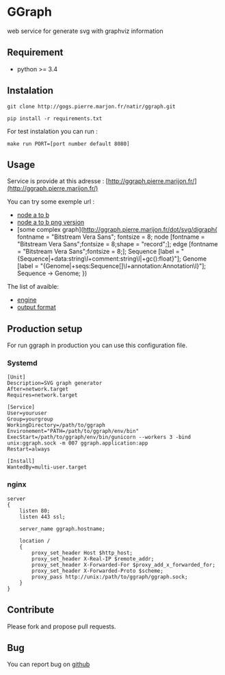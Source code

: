 # GGraph

web service for generate svg with graphviz information

## Requirement

* python >= 3.4

## Instalation

	git clone http://gogs.pierre.marjon.fr/natir/ggraph.git

	pip install -r requirements.txt

For test instalation you can run :

	make run PORT=[port number default 8080]


## Usage

Service is provide at this adresse : [http://ggraph.pierre.marijon.fr/](http://ggraph.pierre.marijon.fr/)

You can try some exemple url :

* [node a to b](http://ggraph.pierre.marijon.fr/dot/svg/digraph{a->b;})
* [node a to b png version](http://ggraph.pierre.marijon.fr/dot/png/digraph{a->b;})
* [some complex graph](http://ggraph.pierre.marijon.fr/dot/svg/digraph{
    fontname = "Bitstream Vera Sans";
    fontsize = 8;
    node [fontname = "Bitstream Vera Sans";fontsize = 8;shape = "record";];
    edge [fontname = "Bitstream Vera Sans";fontsize = 8;];
    Sequence [label = "{Sequence|+data:string\\l+comment:string\\l|+gc\(\):float}"];
    Genome [label = "{Genome|+seqs:Sequence[]\\l+annotation:Annotation\\l}"];
    Sequence -> Genome;
})

The list of avaible:

* [engine](http://ggraph.pierre.marijon.fr/engine)
* [output format](http://ggraph.pierre.marijon.fr/format)

## Production setup

For run ggraph in production you can use this configuration file.

### Systemd

	[Unit]
	Description=SVG graph generator
	After=network.target
	Requires=network.target

	[Service]
	User=youruser
	Group=yourgroup
	WorkingDirectory=/path/to/ggraph
	Environement="PATH=/path/to/ggraph/env/bin"
	ExecStart=/path/to/ggraph/env/bin/gunicorn --workers 3 -bind unix:ggraph.sock -m 007 ggraph.application:app
	Restart=always

	[Install]
	WantedBy=multi-user.target

### nginx

	server
	{
		listen 80;
		listen 443 ssl;

	    server_name ggraph.hostname;

	    location /
		{
			proxy_set_header Host $http_host;
			proxy_set_header X-Real-IP $remote_addr;
			proxy_set_header X-Forwarded-For $proxy_add_x_forwarded_for;
			proxy_set_header X-Forwarded-Proto $scheme;
			proxy_pass http://unix:/path/to/ggraph/ggraph.sock;
		}
	}

## Contribute

Please fork and propose pull requests.

## Bug

You can report bug on [github](https://github.com/natir/ggraph/issues)
